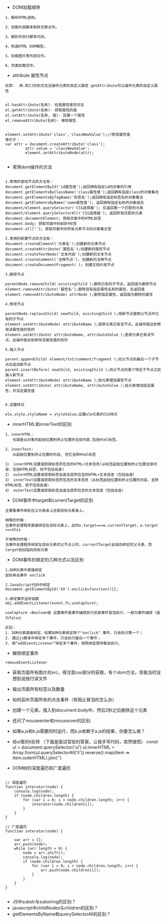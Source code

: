 - DOM加载顺序
```  
1、解析HTML结构。

2、加载外部脚本和样式表文件。

3、解析并执行脚本代码。

4、构造HTML DOM模型。

5、加载图片等外部文件。

6、页面加载完毕。

```

- attribute 属性节点

```
优势:  用.和[]的形式无法操作元素的自定义属性 getAttribute可以操作元素的自定义属性


el.hasAttribute(名称)- 检查属性是否存在
el.getAttribute(名称)- 获取属性的值
el.setAttribute(名称, 值)- 设置一个属性
el.removeAttribute(名称)- 移除属性


element.setAttribute('class','classNewValue');//修改属性值
等价于：
var attr = document.createAttribute('class'); 
         attr.value = 'classNewValue';
         element.setAttributeNode(attr);


```


- 常用dom操作的方法

``` 

1.常用的查找节点的方法有：
document.getElementById('id属性值');返回拥有指定id的对象的引用
document.getElementsByClassName('class属性值');返回拥有指定class的对象集合
document.getElementsByTagName('标签名');返回拥有指定标签名的对象集合
document.getElementsByName('name属性值'); 返回拥有指定名称的对象结合
document/element.querySelector('CSS选择器'); 仅返回第一个匹配的元素
document/element.querySelectorAll('CSS选择器'); 返回所有匹配的元素
document.documentElement; 获取页面中的HTML标签
document.body; 获取页面中的BODY标签
document.all['']; 获取页面中的所有元素节点的对象集合型

2.常用的新建节点的方法有：
document.createElement('元素名');创建新的元素节点
document.createAttribute('属性名');创建新的属性节点
document.createTextNode('文本内容');创建新的文本节点
document.createComment('注释节点'); 创建新的注释节点
document.createDocumentFragment( ); 创建文档片段节点

3.删除节点

parentNode.removeChild( existingChild );删除已有的子节点，返回值为删除节点
element.removeAttribute('属性名');删除具有指定属性名称的属性，无返回值
element.removeAttributeNode( attrNode );删除指定属性，返回值为删除的属性

4.修改节点

parentNode.replaceChild( newChild, existingChild );用新节点替换父节点中已有的子节点
element.setAttributeNode( attributeName );若原元素已有该节点，此操作能达到修改该属性值的目的
element.setAttribute( attributeName, attributeValue );若原元素已有该节点，此操作能达到修改该属性值的目的

5.插入节点

parent.appendChild( element/txt/comment/fragment );向父节点的最后一个子节点后追加新节点
parent.insertBefore( newChild, existingChild );向父节点的某个特定子节点之前插入新节点
element.setAttributeNode( attributeName );给元素增加属性节点
element.setAttribute( attributeName, attributeValue );给元素增加指定属性，并设定属性值


6.设置样式

ele.style.styleName = styleValue;设置ele元素的CSS样式

```
- innerHTML和innerText的区别
``` 
1、innerHTML:
　　也就是从对象的起始位置到终止位置的全部内容,包括Html标签。

2、innerText:
　　从起始位置到终止位置的内容, 但它去除Html标签

1） innerHTML设置或获取标签所包含的HTML+文本信息(从标签起始位置到终止位置全部内容，包括HTML标签，但不包括自身)
2） outerHTML设置或获取标签自身及其所包含的HTML+文本信息（包括自身）
3） innerText设置或获取标签所包含的文本信息（从标签起始位置到终止位置的内容，去除HTML标签，但不包括自身）
4） outerText设置或获取标签自身及其所包含的文本信息（包括自身）
```
- DOM事件中target和currentTarget的区别
``` 
主要看事件绑定在父元素身上还是目标元素身上。

相等的时候：
当事件处理程序直接绑定在目标元素上，此时e.target===e.currentTarget，e.target ===this

不相等的时候：
当事件处理程序绑定在目标元素的父节点上时，currentTarget会指向绑定的父元素，而target依旧指向目标元素
```
- DOM事件的绑定的几种方式以及区别
```  
1.DOM元素中直接绑定
鼠标单击事件 onclick

2.JavaScript代码中绑定
document.getElementById('XX').onclick=function(){};

3.绑定事件监听函数
obj.addEventListener(event,fn,useCapture);

useCapture →Boolean值 设置事件是事件捕获执行还是事件冒泡执行，一般为事件捕获（值为false）

区别：
1. DOM元素直接绑定，如果DOM元素绑定两个"onclick" 事件，只会执行第一个；
2. 通过js脚本中绑定多个事件，只会执行最后一个事件；
3. 用“addEventListener”绑定多个事件，按照绑定顺序都会执行。

```
- 解除绑定事件
``` 
removeEventListener
```
- 获取页面所有图片的src，得注意css部分的获取，有个dom方法，但我当时没想到说按行读文件
- 输出页面所有标签以及数量
- 如何监听页面所有的点击事件（有阻止冒泡的怎么办）
- 创建一个元素，插入到document.body中，然后2秒之后删除这个元素
- 还问了mouseenter和mouseover的区别.
- 如果a.js和b.js需要同时运行，而b.js依赖于a.js的结果，你要怎么做？
- 给ul里的li反转   （下面是面试官给的答案，让我手写代码，突然很慌）
  const ul = document.querySelector('ul')
  ul.innerHTML = Array.from(ul.querySelectorAll('li')).reverse().map(item => item.outerHTML).join('')

- DOM树的深度遍历和广度遍历
``` 

// 深度遍历
function interator(node) {
    console.log(node);
    if (node.children.length) {
        for (var i = 0; i < node.children.length; i++) {
            interator(node.children[i]);
        }
    }
}

// 广度遍历
function interator(node) {

    var arr = [];
    arr.push(node);
    while (arr.length > 0) {
        node = arr.shift();
        console.log(node);
        if (node.children.length) {
            for (var i = 0; i < node.children.length; i++) {
                arr.push(node.children[i]);
            }
        }
    }
}


```

- JS中substr与substring的区别？
- javascript中childNodes与children的区别？
- getElementsByName和querySelectorAll的区别？
